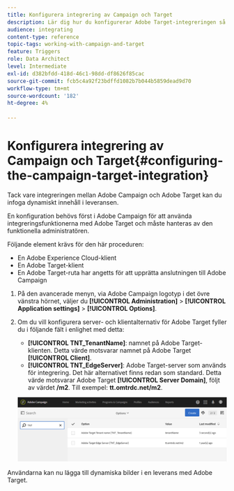 ```yaml
---
title: Konfigurera integrering av Campaign och Target
description: Lär dig hur du konfigurerar Adobe Target-integreringen så att du kan börja använda dynamiskt innehåll i Adobe Campaign.
audience: integrating
content-type: reference
topic-tags: working-with-campaign-and-target
feature: Triggers
role: Data Architect
level: Intermediate
exl-id: d382bfdd-418d-46c1-98dd-df8626f85cac
source-git-commit: fcb5c4a92f23bdffd1082b7b044b5859dead9d70
workflow-type: tm+mt
source-wordcount: '182'
ht-degree: 4%

---
```


# Konfigurera integrering av Campaign och Target{#configuring-the-campaign-target-integration}

Tack vare integreringen mellan Adobe Campaign och Adobe Target kan du infoga dynamiskt innehåll i leveransen.

En konfiguration behövs först i Adobe Campaign för att använda integreringsfunktionerna med Adobe Target och måste hanteras av den funktionella administratören.

Följande element krävs för den här proceduren:

* En Adobe Experience Cloud-klient
* En Adobe Target-klient
* En Adobe Target-ruta har angetts för att upprätta anslutningen till Adobe Campaign

1. På den avancerade menyn, via Adobe Campaign logotyp i det övre vänstra hörnet, väljer du **[!UICONTROL Administration]** > **[!UICONTROL Application settings]** > **[!UICONTROL Options]**.
1. Om du vill konfigurera server- och klientalternativ för Adobe Target fyller du i följande fält i enlighet med detta:

   * **[!UICONTROL TNT_TenantName]**: namnet på Adobe Target-klienten. Detta värde motsvarar namnet på Adobe Target **[!UICONTROL Client]**.
   * **[!UICONTROL TNT_EdgeServer]**: Adobe Target-server som används för integrering. Det här alternativet finns redan som standard. Detta värde motsvarar Adobe Target **[!UICONTROL Server Domain]**, följt av värdet **/m2**. Till exempel: **tt.omtrdc.net/m2**.

   ![](assets/tar_options.png)

Användarna kan nu lägga till dynamiska bilder i en leverans med Adobe Target.
